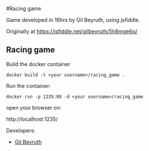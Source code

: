 #Racing game

Game developed in 16hrs by Gil Beyruth, using jsfiddle.

Originally at https://jsfiddle.net/gilbeyruth/5h8mge6q/

## Racing game

Build the docker container
```
docker build -t <your username>/racing_game .
```

Run the container:
```
docker run -p 1235:80 -d <your username>/racing_game
```

open your browser on:

http://localhost:1235/


Developers:
* [Gil Beyruth](http://github.com/firstpixel)
